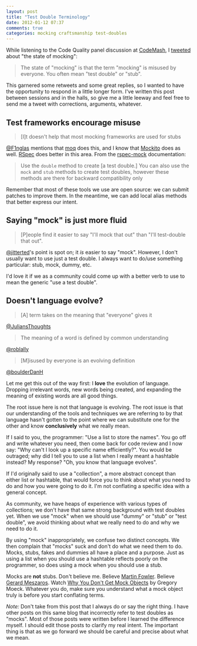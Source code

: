 ```yaml
---
layout: post
title: "Test Double Terminology"
date: 2012-01-12 07:37
comments: true
categories: mocking craftsmanship test-doubles
---
```


While listening to the Code Quality panel discussion at
[CodeMash][codemash], I [tweeted][original-comment] about "the state
of mocking":

> The state of "mocking" is that the term "mocking" is misused by
> everyone. You often mean "test double" or "stub". 

This garnered some retweets and some great replies, so I wanted to
have the opportunity to respond in a little longer form. I've written
this post between sessions and in the halls, so give me a little
leeway and feel free to send me a tweet with corrections, arguments,
whatever.

<!-- more -->

## Test frameworks encourage misuse

> [I]t doesn't help that most mocking frameworks are used for stubs

[@F1nglas][framework-misuse] mentions that [moq][moq] does this, and I
know that [Mockito][mockito] does as well. [RSpec][rspec] does better
in this area. From the [rspec-mock][rspec-mock] documentation:

> Use the `double` method to create [a test double.] You can also use
> the `mock` and `stub` methods to create test doubles, however these
> methods are there for backward compatibility only

Remember that most of these tools we use are open source: we can
submit patches to improve them. In the meantime, we can add local
alias methods that better express our intent.

## Saying "mock" is just more fluid
 
> [P]eople find it easier to say "I'll mock that out" than "I'll
> test-double that out".

[@jitterted][easier-to-say]'s point is spot on; it *is* easier to say
"mock". However, I don't usually want to use just a test double. I
always want to do/use something particular: stub, mock, dummy, etc.

I'd love it if we as a community could come up with a better verb to
use to mean the generic "use a test double".

## Doesn't language evolve?

> [A] term takes on the meaning that "everyone" gives it

[@JuliansThoughts][meaning-from-everyone]

> The meaning of a word is defined by common understanding

[@roblally][impossible-to-be-wrong]

> [M]isused by everyone is an evolving definition

[@boulderDanH][misuse-is-definition]

Let me get this out of the way first: I **love** the evolution of
language. Dropping irrelevant words, new words being created, and
expanding the meaning of existing words are all good things.

The root issue here is not that language is evolving. The root issue
is that our understanding of the tools and techniques we are referring
to by that language hasn't gotten to the point where we can substitute
one for the other and know **conclusively** what we really mean.

If I said to you, the programmer: "Use a list to store the names". You
go off and write whatever you need, then come back for code review and
I now say: "Why can't I look up a specific name efficiently?". You
would be outraged; why did I tell you to use a list when I really
meant a hashtable instead? My response? "Oh, you know that language
evolves".

If I'd originally said to use a "collection", a more abstract concept
than either list or hashtable, that would force you to think about
what you need to do and how you were going to do it. I'm not
conflating a specific idea with a general concept.

As community, we have heaps of experience with various types of
collections; we don't have that same strong background with test
doubles yet. When we use "mock" when we should use "dummy" or "stub"
or "test double", we avoid thinking about what we really need to do
and why we need to do it.

By using "mock" inappropriately, we confuse two distinct concepts. We
then complain that "mocks" suck and don't do what we need them to
do. Mocks, stubs, fakes and dummies all have a place and a
purpose. Just as using a list when you should use a hashtable reflects
poorly on the programmer, so does using a mock when you should use a
stub.

Mocks are **not** stubs. Don't believe me. Believe
[Martin Fowler][mocks-not-stubs]. Believe
[Gerard Meszaros][xunitpatterns]. Watch
[Why You Don't Get Mock Objects][dont-get-mocks] by Gregory
Moeck. Whatever you do, make sure you understand what a mock object
truly is before you start conflating terms.

*Note:* Don't take from this post that I always do or say the right
thing. I have other posts on this same blog that incorrectly refer to
test doubles as "mocks". Most of those posts were written before I
learned the difference myself. I should edit those posts to clarify my
real intent. The important thing is that as we go forward we should be
careful and precise about what we mean.

[codemash]: http://codemash.org/
[dont-get-mocks]: http://confreaks.net/videos/659-rubyconf2011-why-you-don-t-get-mock-objects
[double-patterns]: http://xunitpatterns.com/Test%20Double.html
[easier-to-say]: https://twitter.com/#!/jitterted/status/157265770403987456
[framework-misuse]: https://twitter.com/#!/F1nglas/status/157421334220120065
[impossible-to-be-wrong]: https://twitter.com/#!/roblally/status/157361888420827137
[meaning-from-everyone]: https://twitter.com/#!/JuliansThoughts/status/157372211840299009
[misuse-is-definition]: https://twitter.com/#!/boulderDanH/status/157262539372249088
[mockito]: http://code.google.com/p/mockito/
[mocks-not-stubs]: http://martinfowler.com/articles/mocksArentStubs.html#TheDifferenceBetweenMocksAndStubs
[moq]: http://code.google.com/p/moq/
[original-comment]: https://twitter.com/#!/JakeGoulding/status/157261614448521216
[rspec-mock]: https://www.relishapp.com/rspec/rspec-mocks
[rspec]: https://www.relishapp.com/rspec
[xunitpatterns]: http://xunitpatterns.com/
